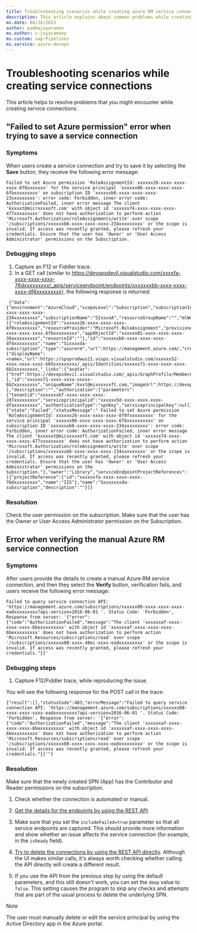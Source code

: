 ```yaml
---
title: Troubleshooting scenarios while creating azure RM service connections 
description: This article explains about common problems while creating azure RM service connections.
ms.date: 04/24/2023
author: padmajayaraman
ms.author: v-jayaramanp
ms.custom: sap:Pipelines
ms.service: azure-devops
---
```


# Troubleshooting scenarios while creating service connections

This article helps to resolve problems that you might encounter while creating service connections.

## "Failed to set Azure permission" error when trying to save a service connection

### Symptoms

When users create a service connection and try to save it by selecting the **Save** button, they receive the following error message:

```output
Failed to set Azure permission 'RoleAssignmentId: xxxxxx26-xxxx-xxxx-xxxx-8f0xxxxxxx' for the service principal 'xxxxxx06-xxxx-xxxx-xxxx-6fbxxxxxxxxx' on subscription ID 'xxxxxxb6-xxxx-xxxx-xxxx-23xxxxxxxxx': error code: Forbidden, inner error code: AuthorizationFailed, inner error message The client 'kxxxxt@micrxxxxoft.com' with object id 'xxxxxx74-xxxx-xxxx-xxxx-477xxxxxxxxx' does not have authorization to perform action 'Microsoft.Authorization/roleAssignments/write' over scope '/subscriptions/xxxxxxb6-xxxx-xxxx-xxxx-234xxxxxxxxx' or the scope is invalid. If access was recently granted, please refresh your credentials. Ensure that the user has 'Owner' or 'User Access Administrator' permissions on the Subscription.
```

### Debugging steps

1. Capture an F12 or Fiddler trace.
1. In a GET call (similar to https://devopsdevil.visualstudio.com/xxxxfa-xxxx-xxxx-xxxx-76dxxxxxxxxx/_apis/serviceendpoint/endpoints/xxxxxxxbb-xxxx-xxxx-xxxx-df4xxxxxxxxx), the following response is returned:

```output
 {"data":{"environment":"AzureCloud","scopeLevel":"Subscription","subscriptionId":"xxxxxxb6-xxxx-xxxx-xxxx-234xxxxxxxxx","subscriptionName":"SIxxxxA","resourceGroupName":"","mlWorkspaceName":"","mlWorkspaceLocation":"","managementGroupId":"","managementGroupName":"","oboAuthorization":"","creationMode":"Automatic","azureSpnRoleAssignmentId":"","azureSpnPermissions":"[{"roleAssignmentId":"xxxxxx26-xxxx-xxxx-xxxx-8f0xxxxxxxxx","resourceProvider":"Microsoft.RoleAssignment","provisioned":false}]","spnObjectId":"xxxxxx06-xxxx-xxxx-xxxx-6fbxxxxxxxxx","appObjectId":"xxxxxx01-xxxx-xxxx-xxxx-36axxxxxxxxx","resourceId":""},"id":"xxxxxxbb-xxxx-xxxx-xxxx-df4xxxxxxxxx","name":"Sixxxxda-subscription","type":"azurerm","url":https://management.azure.com/,"createdBy":{"displayName":<name>,"url":https://spsprodwus21.vssps.visualstudio.com/xxxxxx52-xxxx-xxxx-xxxx-b65xxxxxxxxx/_apis/Identities/xxxxxx71-xxxx-xxxx-xxxx-6b2xxxxxxxxx,"_links":{"avatar":{"href":https://devopsdevil.visualstudio.com/_apis/GraphProfile/MemberAvatars/aad.N2RmZxxxxxxxNi03MWUzLWJlNzItZWYzMTA5YzRjZTA3} },"id":"xxxxxx71-xxxx-xxxx-xxxxx-6b2xxxxxxxxx","uniqueName":kxxt@mixxxxxxft.com,"imageUrl":https://devopsdevil.visualstudio.com/_apis/GraphProfile/MemberAvatars/aad.N2RmZWEyNDctxxxxxi03MWUzLWJxxxxxxxxxMTA5YzRjZTA3,"descriptor":"aad.N2RmxxxxxxxxxxxxMWUzLWJlNzItZWYzMTA5YzRjZTA3" },"description":"","authorization":{"parameters":{"tenantid":"xxxxxxxbf-xxxx-xxxx-xxxx-2d7xxxxxxxxx","serviceprincipalid":"xxxxxx5d-xxxx-xxxx-xxxx-dfaxxxxxxxxx","authenticationType":"spnKey","serviceprincipalkey":null},"scheme":"ServicePrincipal"},"isShared":false,"isReady":false,"operationStatus":{"state":"Failed","statusMessage":" Failed to set Azure permission 'RoleAssignmentId: xxxxxx26-xxxx-xxxx-xxxx-8f0fxxxxxxxxx' for the service principal 'xxxxxx06-xxxx-xxxx-xxxx-6fbxxxxxxxxxx' on subscription ID 'xxxxxxxb6-xxxx-xxxx-xxxx-234xxxxxxxxx': error code: Forbidden, inner error code: AuthorizationFailed, inner error message The client 'kxxxxxt@micxxxxxoft.com' with object id 'xxxxxx74-xxxx-xxxx-xxxx-477xxxxxxxxx' does not have authorization to perform action 'Microsoft.Authorization/roleAssignments/write' over scope '/subscriptions/xxxxxxxb6-xxxx-xxxx-xxxx-234xxxxxxxxx' or the scope is invalid. If access was recently granted, please refresh your credentials. Ensure that the user has 'Owner' or 'User Access Administrator' permissions on the Subscription."},"owner":"Library","serviceEndpointProjectReferences":[{"projectReference":{"id":"xxxxxxfa-xxxx-xxxx-xxxx-76dxxxxxxxxx","name":"IIS"},"name":"Sxxxxxxxda-subscription","description":""}]}
```

### Resolution

Check the user permission on the subscription. Make sure that the user has the Owner or User Access Administrator permission on the Subscription.

## Error when verifying the manual Azure RM service connection

### Symptoms

After users provide the details to create a manual Azure RM service connection, and then they select the **Verify** button, verification fails, and users receive the following error message:

```output
Failed to query service connection API: 'https://management.azure.com/subscriptions/xxxxxx08-xxxx-xxxx-xxxx-eadxxxxxxxxx?api-version=2016-06-01 '. Status Code: 'Forbidden', Response from server: '{"error":{"code":"AuthorizationFailed","message":"The client 'xxxxxxaf-xxxx-xxxx-xxxx-6bexxxxxxxxx' with object id 'xxxxxxaf-xxxx-xxxx-xxxx-6bexxxxxxxxx' does not have authorization to perform action 'Microsoft.Resources/subscriptions/read' over scope '/subscriptions/xxxxxx08-xxxx-48ec-xxxx-eadxxxxxxxxx' or the scope is invalid. If access was recently granted, please refresh your credentials."}}'
```

### Debugging steps

1. Capture F12/Fiddler trace, while reproducing the issue.

You will see the following response for the POST call in the trace:

```output
{"result":[],"statusCode":403,"errorMessage":"Failed to query service connection API: 'https://management.azure.com/subscriptions/xxxxxx08-xxxx-xxxx-xxxx-eadxxxxxxxxx?api-version=2016-06-01 '. Status Code: 'Forbidden', Response from server: '{"error":{"code":"AuthorizationFailed","message":"The client 'xxxxxxaf-xxxx-xxxx-xxxx-6bexxxxxxxxx' with object id 'xxxxxxaf-xxxx-xxxx-xxxx-6bexxxxxxxxx' does not have authorization to perform action 'Microsoft.Resources/subscriptions/read' over scope '/subscriptions/xxxxxx08-xxxx-xxxx-xxxx-eadxxxxxxxxx' or the scope is invalid. If access was recently granted, please refresh your credentials."}}'"}
```

### Resolution

Make sure that the newly created SPN (App) has the Contributor and Reader permissions on the subscription.

1. Check whether the connection is automated or manual.

1. [Get the details for the endpoints by using the REST API](/rest/api/azure/devops/serviceendpoint/endpoints/get?view=azure-devops-rest-6.0&tabs=HTTP).

1. Make sure that you set the `includeFailed=true` parameter so that all service endpoints are captured. This should provide more information and show whether an issue affects the service connection (for example, in the `isReady` field).

1. [Try to delete the connections by using the REST API directly](/rest/api/azure/devops/serviceendpoint/endpoints/delete?view=azure-devops-rest-6.0&tabs=HTTP). Although the UI makes similar calls, it's always worth checking whether calling the API directly will create a different result.

1. If you use the API from the previous step by using the default parameters, and this still doesn't work, you can set the `deep` value to `false`. This setting causes the program to skip any checks and attempts that are part of the usual process to delete the underlying SPN.

> [!NOTE]
> The user must manually delete or edit the service principal by using the Active Directory app in the Azure portal.


